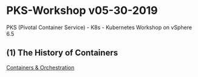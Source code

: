 # PKS-Workshop v05-30-2019
PKS (Pivotal Container Service) - K8s - Kubernetes Workshop on vSphere 6.5

## (1) The History of Containers

[Containers & Orchestration](https://drive.google.com/open?id=1Ly5SAmlZLFyoXC8btFIqfLnvvkRwq4ET)


